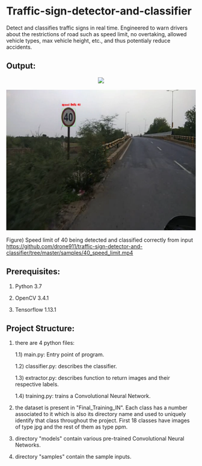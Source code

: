 # Traffic-sign-detector-and-classifier

Detect and classifies traffic signs in real time. Engineered to warn drivers about the restrictions of road such as speed limit, no overtaking, allowed vehicle types, max vehicle height, etc., and thus potentialy reduce accidents.

## Output:
<p align="center">
  <img src="https://github.com/drone911/traffic-sign-detector-and-classifier/blob/master/sample_outputs/output_40_speed_limit.gif?raw=true" />
</p>
<p align="center">
  <img src="https://github.com/drone911/traffic-sign-detector-and-classifier/blob/master/sample_outputs/fig1.PNG" />
</p>

Figure) Speed limit of 40 being detected and classified correctly from input https://github.com/drone911/traffic-sign-detector-and-classifier/tree/master/samples/40_speed_limit.mp4

## Prerequisites:

1) Python 3.7

2) OpenCV 3.4.1

3) Tensorflow 1.13.1

## Project Structure:

1) there are 4 python files:
  
  	1.1) main.py: Entry point of program. 
	
  	1.2) classifier.py: describes the classifier. 
	
  	1.3) extractor.py: describes function to return images and their respective labels.	 
	
  	1.4) training.py: trains a Convolutional Neural Network. 
	
2) the dataset is present in "Final_Training_IN". Each class has a number associated to it which is also its directory name and used to uniquely identify that class throughout the project. First 18 classes have images of type jpg and the rest of them as type ppm.  

3) directory "models" contain various pre-trained Convolutional Neural Networks.
	
4) directory "samples" contain the sample inputs.

